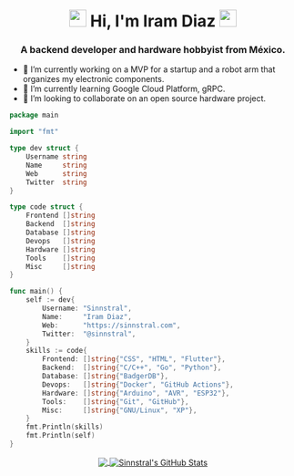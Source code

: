 <h1 align="center">
  <img src="https://emojis.slackmojis.com/emojis/images/1588315024/8823/hyperkitty.gif?1588315024" width="30" />
  Hi, I'm Iram Diaz
  <img src="https://emojis.slackmojis.com/emojis/images/1588315024/8823/hyperkitty.gif?1588315024" width="30" />
</h1>
  
<h3 align="center">
  A backend developer and hardware hobbyist from México.
</h3>
  
- 🔭 I’m currently working on a MVP for a startup and a robot arm that organizes my electronic components.
- 🌱 I’m currently learning Google Cloud Platform, gRPC.
- 👯 I’m looking to collaborate on an open source hardware project.

```go
package main

import "fmt"

type dev struct {
	Username string
	Name     string
	Web      string
	Twitter  string
}

type code struct {
	Frontend []string
	Backend  []string
	Database []string
	Devops   []string
	Hardware []string
	Tools    []string
	Misc     []string
}

func main() {
	self := dev{
		Username: "Sinnstral",
		Name:     "Iram Diaz",
		Web:      "https://sinnstral.com",
		Twitter:  "@sinnstral",
	}
	skills := code{
		Frontend: []string{"CSS", "HTML", "Flutter"},
		Backend:  []string{"C/C++", "Go", "Python"},
		Database: []string{"BadgerDB"},
		Devops:   []string{"Docker", "GitHub Actions"},
		Hardware: []string{"Arduino", "AVR", "ESP32"},
		Tools:    []string{"Git", "GitHub"},
		Misc:     []string{"GNU/Linux", "XP"},
	}
	fmt.Println(skills)
	fmt.Println(self)
}
```

<p align="center">
  <a href="https://github.com/sinnstral/sinnstral">
    <img align="center" src="https://github-readme-stats.vercel.app/api/top-langs/?username=sinnstral&hide=java,html&title_color=ffffff&text_color=c9cacc&icon_color=2bbc8a&bg_color=1d1f21" />
  </a>
  <a href="https://github.com/sinnstral/sinnstral">
    <img align="center" src="https://github-readme-stats.vercel.app/api?username=sinnstral&show_icons=true&line_height=27&count_private=true&title_color=ffffff&text_color=c9cacc&icon_color=2bbc8a&bg_color=1d1f21" alt="Sinnstral's GitHub Stats" />
  </a>
</p>
